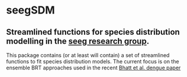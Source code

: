 seegSDM
===
Streamlined functions for species distribution modelling in the [seeg research group][1].
---

This package contains (or at least will contain) a set of streamlined functions to fit species distribution models. The current focus is on the ensemble BRT approaches used in the recent [Bhatt et al. dengue paper][2]

[1]: http://simonhay.zoo.ox.ac.uk/staff.php
[2]: http://dx.doi.org/10.1038/nature12060


